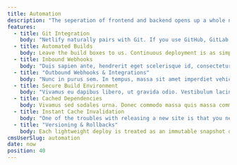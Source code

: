 ```yaml
---
title: Automation
description: "The seperation of frontend and backend opens up a whole new world of possibilities. But it also means a lot of manual work, manually integrating and managing different tools and processes. Until netlify. "
features:
  - title: Git Integration
    body: "Netlify naturally pairs with Git. If you use GitHub, GitLab, BitBucket or just your own Private repo, we mirror that pull, change, push workflow into your site’s state."
  - title: Automated Builds
    body: Leave the build boxes to us. Continuous deployment is as simple as just telling us how and what to build. Then with standard git commands you can rapidly deploy your site.
  - title: Inbound Webhooks
    body: "Duis sapien ante, hendrerit eget scelerisque id, consectetur eu tortor. Maecenas vulputate et odio ut varius. Duis vitae elit mauris."
  - title: "Outbound Webhooks & Integrations"
    body: "Nunc in purus sem. In tempus, massa sit amet imperdiet vehicula, nunc metus sodales sapien, non lacinia arcu ex non dolor."
  - title: Secure Build Environment
    body: "Vivamus eu dapibus libero, ut gravida odio. Vestibulum lacinia eu lacus eu efficitur. Praesent ac quam risus. Nullam et feugiat tortor."
  - title: Cached Dependencies
    body: Vivamus sed sodales urna. Donec commodo massa quis massa commodo condimentum. Phasellus auctor ultricies aliquet.
  - title: Instant Cache Invalidation
    body: "One of the troubles with releasing a new site is that you never know if a user has a cached version. We can invalidate the cache in a second, only serving the intended version across the globe."
  - title: "Versioning & Rollbacks"
    body: Each lightweight deploy is treated as an immutable snapshot of the site. Rolling back as far as you’d like is just a matter of clicking the right version you want.
cmsUserSlug: automation
date: now
position: 40
---
```


